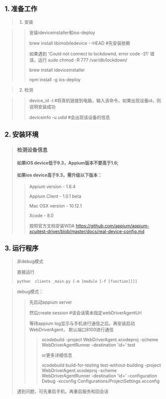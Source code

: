 ## 1. 准备工作

> 1. 安装

>> 安装ideviceinstaller和ios-deploy
>>
>> brew install libimobiledevice --HEAD  #先安装依赖
>> 
>> 如果遇到  'Could not connect to lockdownd, error code -21' 错误，运行
>> sudo chmod -R 777 /var/db/lockdown/
>> 
>> brew install ideviceinstaller
>> 
>> npm install -g ios-deploy

>2. 检测

>> device_id -l #将真机链接到电脑，输入该命令，如果出现设备id，则说明安装成功
>>
>> deviceinfo -u _udid_ #会出现该设备的信息

## 2. 安装环境
> ### 检测设备信息
> #### 如果iOS device低于9.3，Appium版本不要高于1.6;
>
> #### 如果ios device高于9.3，需升级以下版本：
>
>> Appium version - 1.6.4
>>
>> Appium Client - 1.0.1 beta
>>
>> Mac OSX version - 10.12.1
>>
>> Xcode - 8.0
>>
>> 按照官方文档安装WDA https://github.com/appium/appium-xcuitest-driver/blob/master/docs/real-device-config.md
>>

## 3. 运行程序
> 非debug模式
>
> 直接运行  
>  ```python
>  python  clients _main.py [-m [module [-f [function]]]] 
>  ```
 
> debug模式：
>>
>>先启动appium server
>>
>>然后create session #该会话需未指定webDriverAgentUrl
>>
>>等待appium log显示与手机进行通信之后，再安装启动WebDriverAgent， 默认端口8100进行通信
>>>
>>>xcodebuild -project WebDriverAgent.xcodeproj -scheme WebDriverAgentRunner -destination 'id=<udid>' test
>>>
>>>or更多详细信息
>>>
>>>xcodebuild build-for-testing test-without-building -project WebDriverAgent.xcodeproj -scheme WebDriverAgentRunner -destination 'id=<udid>' -configuration Debug -xcconfig Configurations/ProjectSettings.xcconfig
>
>遇到问题，可先重启手机，再重启服务和回会话

